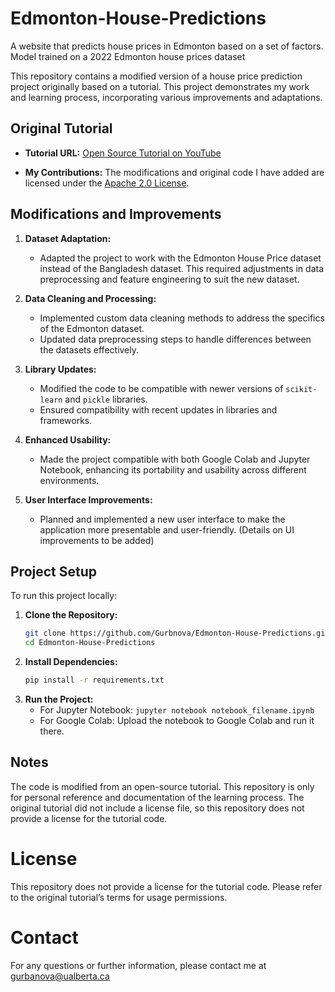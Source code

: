 # Edmonton-House-Predictions
A website that predicts house prices in Edmonton based on a set of factors. Model trained on a 2022 Edmonton house prices dataset

This repository contains a modified version of a house price prediction project originally based on a tutorial. This project demonstrates my work and learning process, incorporating various improvements and adaptations.

## Original Tutorial

- **Tutorial URL:** [Open Source Tutorial on YouTube](https://www.youtube.com/playlist?list=PLeo1K3hjS3uu7clOTtwsp94PcHbzqpAdg)

- **My Contributions:** The modifications and original code I have added are licensed under the [ Apache 2.0 License](LICENSE).

## Modifications and Improvements

1. **Dataset Adaptation:**
   - Adapted the project to work with the Edmonton House Price dataset instead of the Bangladesh dataset. This required adjustments in data preprocessing and feature engineering to suit the new dataset.

2. **Data Cleaning and Processing:**
   - Implemented custom data cleaning methods to address the specifics of the Edmonton dataset.
   - Updated data preprocessing steps to handle differences between the datasets effectively.

3. **Library Updates:**
   - Modified the code to be compatible with newer versions of `scikit-learn` and `pickle` libraries.
   - Ensured compatibility with recent updates in libraries and frameworks.

4. **Enhanced Usability:**
   - Made the project compatible with both Google Colab and Jupyter Notebook, enhancing its portability and usability across different environments.

5. **User Interface Improvements:**
   - Planned and implemented a new user interface to make the application more presentable and user-friendly. (Details on UI improvements to be added)

## Project Setup

To run this project locally:

1. **Clone the Repository:**
   ```sh
   git clone https://github.com/Gurbnova/Edmonton-House-Predictions.git
   cd Edmonton-House-Predictions
2. **Install Dependencies:**
   ```sh
   pip install -r requirements.txt

3. **Run the Project:**
   - For Jupyter Notebook: `jupyter notebook notebook_filename.ipynb`
   - For Google Colab: Upload the notebook to Google Colab and run it there.

## Notes
The code is modified from an open-source tutorial. This repository is only for personal reference and documentation of the learning process.
The original tutorial did not include a license file, so this repository does not provide a license for the tutorial code.
# License
This repository does not provide a license for the tutorial code. Please refer to the original tutorial’s terms for usage permissions.
# Contact
For any questions or further information, please contact me at gurbanova@ualberta.ca
